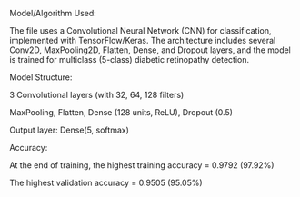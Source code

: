 Model/Algorithm Used:

The file uses a Convolutional Neural Network (CNN) for classification, implemented with TensorFlow/Keras. The architecture includes several Conv2D, MaxPooling2D, Flatten, Dense, and Dropout layers, and the model is trained for multiclass (5-class) diabetic retinopathy detection.

Model Structure:

3 Convolutional layers (with 32, 64, 128 filters)

MaxPooling, Flatten, Dense (128 units, ReLU), Dropout (0.5)

Output layer: Dense(5, softmax)

Accuracy:

At the end of training, the highest training accuracy = 0.9792 (97.92%)

The highest validation accuracy = 0.9505 (95.05%)
